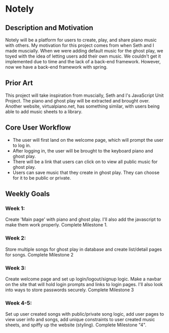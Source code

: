 # Notely

## Description and Motivation

Notely will be a platform for users to create, play, and share piano music with others.
My motivation for this project comes from when Seth and I made muscially. 
When we were adding default music for the ghost play, we toyed with the idea of letting users add their own music. 
We couldn't get it implemented due to time and the lack of a back-end framework. 
However, now we have a back-end framework with spring.

## Prior Art

This project will take inspiration from muscially, Seth and I's JavaScript Unit Project. The piano and ghost play will be extracted and brought over.
Another website, virtualpiano.net, has something similar, with users being able to add music sheets to a library.

## Core User Workflow 

- The user will first land on the welcome page, which will prompt the user to log in.
- After logging in, the user will be brought to the keyboard piano and ghost play.
- There will be a link that users can click on to view all public music for ghost play.
- Users can save music that they create in ghost play. 
  They can choose for it to be public or private.
  
## Weekly Goals

### Week 1:

Create 'Main page' with piano and ghost play. 
I'll also add the javascript to make them work properly.
Complete Milestone 1.

### Week 2:

Store multiple songs for ghost play in database and create list/detail pages for songs.
Complete Milestone 2

### Week 3:

Create welcome page and set up login/logout/signup logic. 
Make a navbar on the site that will hold login prompts and links to login pages. 
I'll also look into ways to store passwords securely.
Complete Milestone 3

### Week 4-5:

Set up user created songs with public/private song logic, add user pages to view user info and songs, add unique constraints to user created music sheets, and spiffy up the website (styling).
Complete Milestone "4".

